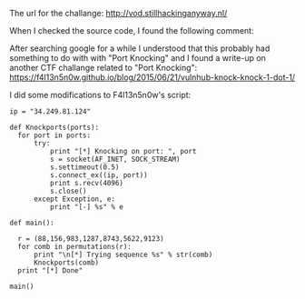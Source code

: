 The url for the challange: http://vod.stillhackinganyway.nl/

When I checked the source code, I found the following comment:

<!-- *Knock Knock* 88 156 983 1287 8743 5622 9123 -->

After searching google for a while I understood that this probably had something to do with with "Port Knocking" and I found a write-up on another CTF challange related to "Port Knocking": https://f4l13n5n0w.github.io/blog/2015/06/21/vulnhub-knock-knock-1-dot-1/

I did some modifications to F4l13n5n0w's script:
```
ip = "34.249.81.124"            

def Knockports(ports):
  for port in ports:
      try:
          print "[*] Knocking on port: ", port
          s = socket(AF_INET, SOCK_STREAM)
          s.settimeout(0.5)          
          s.connect_ex((ip, port))
          print s.recv(4096)
          s.close()
      except Exception, e:
          print "[-] %s" % e

def main():
  
  r = (88,156,983,1287,8743,5622,9123)
  for comb in permutations(r):      
      print "\n[*] Trying sequence %s" % str(comb)
      Knockports(comb)
  print "[*] Done"

main()
```



